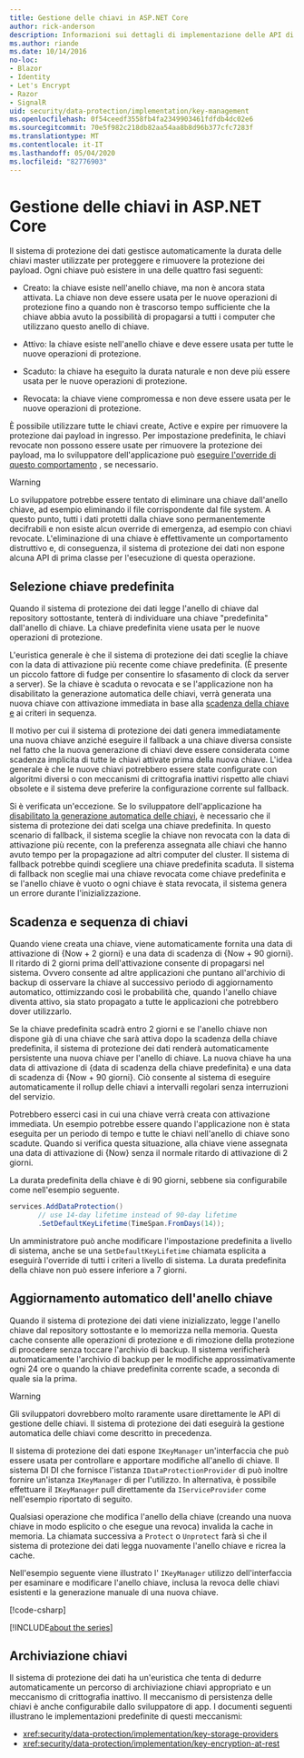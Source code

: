 ```yaml
---
title: Gestione delle chiavi in ASP.NET Core
author: rick-anderson
description: Informazioni sui dettagli di implementazione delle API di gestione delle chiavi ASP.NET Core Data Protection.
ms.author: riande
ms.date: 10/14/2016
no-loc:
- Blazor
- Identity
- Let's Encrypt
- Razor
- SignalR
uid: security/data-protection/implementation/key-management
ms.openlocfilehash: 0f54ceedf3558fb4fa2349903461fdfdb4dc02e6
ms.sourcegitcommit: 70e5f982c218db82aa54aa8b8d96b377cfc7283f
ms.translationtype: MT
ms.contentlocale: it-IT
ms.lasthandoff: 05/04/2020
ms.locfileid: "82776903"
---
```

# <a name="key-management-in-aspnet-core"></a>Gestione delle chiavi in ASP.NET Core

<a name="data-protection-implementation-key-management"></a>

Il sistema di protezione dei dati gestisce automaticamente la durata delle chiavi master utilizzate per proteggere e rimuovere la protezione dei payload. Ogni chiave può esistere in una delle quattro fasi seguenti:

* Creato: la chiave esiste nell'anello chiave, ma non è ancora stata attivata. La chiave non deve essere usata per le nuove operazioni di protezione fino a quando non è trascorso tempo sufficiente che la chiave abbia avuto la possibilità di propagarsi a tutti i computer che utilizzano questo anello di chiave.

* Attivo: la chiave esiste nell'anello chiave e deve essere usata per tutte le nuove operazioni di protezione.

* Scaduto: la chiave ha eseguito la durata naturale e non deve più essere usata per le nuove operazioni di protezione.

* Revocata: la chiave viene compromessa e non deve essere usata per le nuove operazioni di protezione.

È possibile utilizzare tutte le chiavi create, Active e expire per rimuovere la protezione dai payload in ingresso. Per impostazione predefinita, le chiavi revocate non possono essere usate per rimuovere la protezione dei payload, ma lo sviluppatore dell'applicazione può [eseguire l'override di questo comportamento](xref:security/data-protection/consumer-apis/dangerous-unprotect#data-protection-consumer-apis-dangerous-unprotect) , se necessario.

>[!WARNING]
> Lo sviluppatore potrebbe essere tentato di eliminare una chiave dall'anello chiave, ad esempio eliminando il file corrispondente dal file system. A questo punto, tutti i dati protetti dalla chiave sono permanentemente decifrabili e non esiste alcun override di emergenza, ad esempio con chiavi revocate. L'eliminazione di una chiave è effettivamente un comportamento distruttivo e, di conseguenza, il sistema di protezione dei dati non espone alcuna API di prima classe per l'esecuzione di questa operazione.

## <a name="default-key-selection"></a>Selezione chiave predefinita

Quando il sistema di protezione dei dati legge l'anello di chiave dal repository sottostante, tenterà di individuare una chiave "predefinita" dall'anello di chiave. La chiave predefinita viene usata per le nuove operazioni di protezione.

L'euristica generale è che il sistema di protezione dei dati sceglie la chiave con la data di attivazione più recente come chiave predefinita. (È presente un piccolo fattore di fudge per consentire lo sfasamento di clock da server a server). Se la chiave è scaduta o revocata e se l'applicazione non ha disabilitato la generazione automatica delle chiavi, verrà generata una nuova chiave con attivazione immediata in base alla [scadenza della chiave e](xref:security/data-protection/implementation/key-management#data-protection-implementation-key-management-expiration) ai criteri in sequenza.

Il motivo per cui il sistema di protezione dei dati genera immediatamente una nuova chiave anziché eseguire il fallback a una chiave diversa consiste nel fatto che la nuova generazione di chiavi deve essere considerata come scadenza implicita di tutte le chiavi attivate prima della nuova chiave. L'idea generale è che le nuove chiavi potrebbero essere state configurate con algoritmi diversi o con meccanismi di crittografia inattivi rispetto alle chiavi obsolete e il sistema deve preferire la configurazione corrente sul fallback.

Si è verificata un'eccezione. Se lo sviluppatore dell'applicazione ha [disabilitato la generazione automatica delle chiavi](xref:security/data-protection/configuration/overview#disableautomatickeygeneration), è necessario che il sistema di protezione dei dati scelga una chiave predefinita. In questo scenario di fallback, il sistema sceglie la chiave non revocata con la data di attivazione più recente, con la preferenza assegnata alle chiavi che hanno avuto tempo per la propagazione ad altri computer del cluster. Il sistema di fallback potrebbe quindi scegliere una chiave predefinita scaduta. Il sistema di fallback non sceglie mai una chiave revocata come chiave predefinita e se l'anello chiave è vuoto o ogni chiave è stata revocata, il sistema genera un errore durante l'inizializzazione.

<a name="data-protection-implementation-key-management-expiration"></a>

## <a name="key-expiration-and-rolling"></a>Scadenza e sequenza di chiavi

Quando viene creata una chiave, viene automaticamente fornita una data di attivazione di {Now + 2 giorni} e una data di scadenza di {Now + 90 giorni}. Il ritardo di 2 giorni prima dell'attivazione consente di propagarsi nel sistema. Ovvero consente ad altre applicazioni che puntano all'archivio di backup di osservare la chiave al successivo periodo di aggiornamento automatico, ottimizzando così le probabilità che, quando l'anello chiave diventa attivo, sia stato propagato a tutte le applicazioni che potrebbero dover utilizzarlo.

Se la chiave predefinita scadrà entro 2 giorni e se l'anello chiave non dispone già di una chiave che sarà attiva dopo la scadenza della chiave predefinita, il sistema di protezione dei dati renderà automaticamente persistente una nuova chiave per l'anello di chiave. La nuova chiave ha una data di attivazione di {data di scadenza della chiave predefinita} e una data di scadenza di {Now + 90 giorni}. Ciò consente al sistema di eseguire automaticamente il rollup delle chiavi a intervalli regolari senza interruzioni del servizio.

Potrebbero esserci casi in cui una chiave verrà creata con attivazione immediata. Un esempio potrebbe essere quando l'applicazione non è stata eseguita per un periodo di tempo e tutte le chiavi nell'anello di chiave sono scadute. Quando si verifica questa situazione, alla chiave viene assegnata una data di attivazione di {Now} senza il normale ritardo di attivazione di 2 giorni.

La durata predefinita della chiave è di 90 giorni, sebbene sia configurabile come nell'esempio seguente.

```csharp
services.AddDataProtection()
       // use 14-day lifetime instead of 90-day lifetime
       .SetDefaultKeyLifetime(TimeSpan.FromDays(14));
```

Un amministratore può anche modificare l'impostazione predefinita a livello di sistema, anche se una `SetDefaultKeyLifetime` chiamata esplicita a eseguirà l'override di tutti i criteri a livello di sistema. La durata predefinita della chiave non può essere inferiore a 7 giorni.

## <a name="automatic-key-ring-refresh"></a>Aggiornamento automatico dell'anello chiave

Quando il sistema di protezione dei dati viene inizializzato, legge l'anello chiave dal repository sottostante e lo memorizza nella memoria. Questa cache consente alle operazioni di protezione e di rimozione della protezione di procedere senza toccare l'archivio di backup. Il sistema verificherà automaticamente l'archivio di backup per le modifiche approssimativamente ogni 24 ore o quando la chiave predefinita corrente scade, a seconda di quale sia la prima.

>[!WARNING]
> Gli sviluppatori dovrebbero molto raramente usare direttamente le API di gestione delle chiavi. Il sistema di protezione dei dati eseguirà la gestione automatica delle chiavi come descritto in precedenza.

Il sistema di protezione dei dati espone `IKeyManager` un'interfaccia che può essere usata per controllare e apportare modifiche all'anello di chiave. Il sistema DI DI che fornisce l'istanza `IDataProtectionProvider` di può inoltre fornire un'istanza `IKeyManager` di per l'utilizzo. In alternativa, è possibile effettuare il `IKeyManager` pull direttamente da `IServiceProvider` come nell'esempio riportato di seguito.

Qualsiasi operazione che modifica l'anello della chiave (creando una nuova chiave in modo esplicito o che esegue una revoca) invalida la cache in memoria. La chiamata successiva a `Protect` o `Unprotect` farà sì che il sistema di protezione dei dati legga nuovamente l'anello chiave e ricrea la cache.

Nell'esempio seguente viene illustrato l' `IKeyManager` utilizzo dell'interfaccia per esaminare e modificare l'anello chiave, inclusa la revoca delle chiavi esistenti e la generazione manuale di una nuova chiave.

[!code-csharp[](key-management/samples/key-management.cs)]

[!INCLUDE[about the series](~/includes/code-comments-loc.md)]

## <a name="key-storage"></a>Archiviazione chiavi

Il sistema di protezione dei dati ha un'euristica che tenta di dedurre automaticamente un percorso di archiviazione chiavi appropriato e un meccanismo di crittografia inattivo. Il meccanismo di persistenza delle chiavi è anche configurabile dallo sviluppatore di app. I documenti seguenti illustrano le implementazioni predefinite di questi meccanismi:

* <xref:security/data-protection/implementation/key-storage-providers>
* <xref:security/data-protection/implementation/key-encryption-at-rest>
